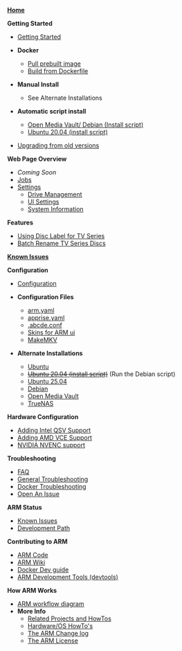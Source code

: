 **[Home](https://github.com/automatic-ripping-machine/automatic-ripping-machine/wiki)**

**Getting Started**
   - [Getting Started](Getting-Started)

   - **Docker**
       - [Pull prebuilt image](docker)
       - [Build from Dockerfile](Building-ARM-docker-image-from-source)

   - **Manual Install**
     - See Alternate Installations
   
   - **Automatic script install**
       - [Open Media Vault/ Debian (Install script)](https://github.com/automatic-ripping-machine/automatic-ripping-machine/wiki/Setting-up-ARM-script-(Debian-OMV))
       - [Ubuntu 20.04 (install script)](https://github.com/automatic-ripping-machine/automatic-ripping-machine/wiki/Ubuntu-20.04-Automatic-Installation)
   - [Upgrading from old versions](https://github.com/automatic-ripping-machine/automatic-ripping-machine/wiki/upgrading)

**Web Page Overview**
  - _Coming Soon_
  - [Jobs](Web-Jobs)
  - [Settings](Web-Settings)
    - [Drive Management](Web-Settings-Drives)
    - [UI Settings](Web-Settings-UI)
    - [System Information](Web-Settings-System-Info)
  
**Features**
  - [Using Disc Label for TV Series](Using-Disc-Label-for-TV-Series)
  - [Batch Rename TV Series Discs](Batch-Rename-TV-Series)

**[Known Issues](https://github.com/automatic-ripping-machine/automatic-ripping-machine/wiki/Known-Issues)**

**Configuration**
   - [Configuration](Configuring-ARM)

   - **Configuration Files**
      - [arm.yaml](Config-arm.yaml)
      - [apprise.yaml](Config-apprise.yaml)
      - [.abcde.conf](Config-abcde.conf)
      - [Skins for ARM ui](Config-ui-skins)
      - [MakeMKV](MakeMKV-Info)
     
   - **Alternate Installations**
     - [Ubuntu](Alternate-Install-Ubuntu)
     - ~~[Ubuntu 20.04 (install script)](Ubuntu-20.04-Automatic-Installation)~~ (Run the Debian script)
     - [Ubuntu 25.04](Ubuntu-25.04-Install)
     - [Debian](Alternate-Install-Debian)
     - [Open Media Vault](Alternate-Install-OMV)
     - [TrueNAS](Alternate-Install-TrueNAS)


**Hardware Configuration**
   - [Adding Intel QSV Support](Hardware-Transcode-Intel-QSV)
   - [Adding AMD VCE Support](Hardware-Transcode-AMD-VCE)
   - [NVIDIA NVENC support](Hardware-Transcode-Nvidia-NVENC)


**Troubleshooting**
   - [FAQ](FAQ)
   - [General Troubleshooting](General-Troubleshooting)
   - [Docker Troubleshooting](Docker-Troubleshooting)
   - [Open An Issue](https://github.com/automatic-ripping-machine/automatic-ripping-machine/issues/new/choose)


**ARM Status**
   - [Known Issues](Status-Known-Issues)
   - [Development Path](Status-Roadmap)


**Contributing to ARM**
   - [ARM Code](Contribute)
   - [ARM Wiki](Contribute-Wiki)
   - [Docker Dev guide](Contribute-Docker)
   - [ARM Development Tools (devtools)](Contribute-DevTools)


**How ARM Works**
   - [ARM workflow diagram](workflow-diagram)
   - **More Info**
      - [Related Projects and HowTos](related-howtos)
      - [Hardware/OS HowTo's](VMware)
      - [The ARM Change log](Change-Log)
      - [The ARM License](https://github.com/automatic-ripping-machine/automatic-ripping-machine/blob/main/LICENSE)
